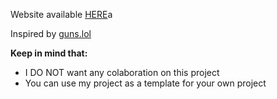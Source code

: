 <p>Website available <a href="https://copcilufaranume.github.io/myOnlineProfile/" target="_blank">HERE</a>a</p>

<p>Inspired by <a href="https://guns.lol/" target="_blank">guns.lol</a></p>

<b>Keep in mind that:</b>
  <ul>
    <li>I DO NOT want any colaboration on this project</li>
    <li>You can use my project as a template for your own project</li>
  </ul>
